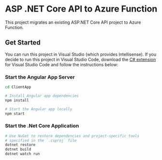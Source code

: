 # ASP .NET Core API to Azure Function

This project migrates an existing ASP.NET Core API project to Azure Function.

## Get Started

You can run this project in Visual Studio (which provides Intellisense). If you decide to run this project in Visual Studio Code, download the [C# extension](https://marketplace.visualstudio.com/items?itemName=ms-dotnettools.csharp) for Visual Studio Code and follow the instructions below:

### Start the Angular App Server

```bash
cd ClientApp

# Install Angular app dependencies
npm install

# Start the Angular app locally
npm start
```

### Start the .Net Core Application

```bash
# Use NuGet to restore dependencies and project-specific tools
# specified in the `.csproj` file
dotnet restore
dotnet build
dotnet watch run
```
